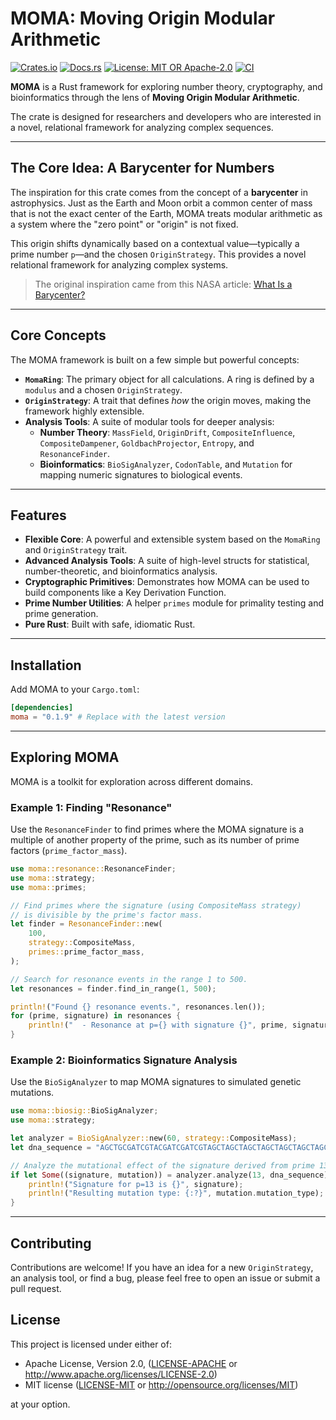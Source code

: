 # MOMA: Moving Origin Modular Arithmetic

[![Crates.io](https://img.shields.io/crates/v/moma.svg?style=flat-square)](https://crates.io/crates/moma)
[![Docs.rs](https://img.shields.io/docsrs/moma?style=flat-square)](https://docs.rs/moma)
[![License: MIT OR Apache-2.0](https://img.shields.io/badge/license-MIT%20OR%20Apache--2.0-blue?style=flat-square)](https://opensource.org/licenses/MIT)
[![CI](https://github.com/neil-crago/moma/actions/workflows/ci.yml/badge.svg)](https://github.com/neil-crago/moma/actions)

**MOMA** is a Rust framework for exploring number theory, cryptography, and bioinformatics through the lens of **Moving Origin Modular Arithmetic**.

The crate is designed for researchers and developers who are interested in a novel, relational framework for analyzing  complex sequences.

---

## The Core Idea: A Barycenter for Numbers

The inspiration for this crate comes from the concept of a **barycenter** in astrophysics. Just as the Earth and Moon orbit a common center of mass that is not the exact center of the Earth, MOMA treats modular arithmetic as a system where the "zero point" or "origin" is not fixed.

This origin shifts dynamically based on a contextual value—typically a prime number `p`—and the chosen `OriginStrategy`. This provides a novel relational framework for analyzing complex systems.

> The original inspiration came from this NASA article: [What Is a Barycenter?](https://spaceplace.nasa.gov/barycenter/en/)

---

## Core Concepts

The MOMA framework is built on a few simple but powerful concepts:

* **`MomaRing`**: The primary object for all calculations. A ring is defined by a `modulus` and a chosen `OriginStrategy`.
* **`OriginStrategy`**: A trait that defines *how* the origin moves, making the framework highly extensible.
* **Analysis Tools**: A suite of modular tools for deeper analysis:
    * **Number Theory**: `MassField`, `OriginDrift`, `CompositeInfluence`, `CompositeDampener`, `GoldbachProjector`, `Entropy`, and `ResonanceFinder`.
    * **Bioinformatics**: `BioSigAnalyzer`, `CodonTable`, and `Mutation` for mapping numeric signatures to biological events.

---

## Features

* **Flexible Core**: A powerful and extensible system based on the `MomaRing` and `OriginStrategy` trait.
* **Advanced Analysis Tools**: A suite of high-level structs for statistical, number-theoretic, and bioinformatics analysis.
* **Cryptographic Primitives**: Demonstrates how MOMA can be used to build components like a Key Derivation Function.
* **Prime Number Utilities**: A helper `primes` module for primality testing and prime generation.
* **Pure Rust**: Built with safe, idiomatic Rust.

---

## Installation

Add MOMA to your `Cargo.toml`:

```toml
[dependencies]
moma = "0.1.9" # Replace with the latest version
````

-----

## Exploring MOMA

MOMA is a toolkit for exploration across different domains.

### Example 1: Finding "Resonance"

Use the `ResonanceFinder` to find primes where the MOMA signature is a multiple of another property of the prime, such as its number of prime factors (`prime_factor_mass`).

```rust
use moma::resonance::ResonanceFinder;
use moma::strategy;
use moma::primes;

// Find primes where the signature (using CompositeMass strategy)
// is divisible by the prime's factor mass.
let finder = ResonanceFinder::new(
    100,
    strategy::CompositeMass,
    primes::prime_factor_mass,
);

// Search for resonance events in the range 1 to 500.
let resonances = finder.find_in_range(1, 500);

println!("Found {} resonance events.", resonances.len());
for (prime, signature) in resonances {
    println!("  - Resonance at p={} with signature {}", prime, signature);
}
```

### Example 2: Bioinformatics Signature Analysis

Use the `BioSigAnalyzer` to map MOMA signatures to simulated genetic mutations.

```rust
use moma::biosig::BioSigAnalyzer;
use moma::strategy;

let analyzer = BioSigAnalyzer::new(60, strategy::CompositeMass);
let dna_sequence = "AGCTGCGATCGTACGATCGATCGTAGCTAGCTAGCTAGCTAGCTAGCTAGCTAGCTAGCTAGCT";

// Analyze the mutational effect of the signature derived from prime 13.
if let Some((signature, mutation)) = analyzer.analyze(13, dna_sequence) {
    println!("Signature for p=13 is {}", signature);
    println!("Resulting mutation type: {:?}", mutation.mutation_type);
}
```

-----

## Contributing

Contributions are welcome\! If you have an idea for a new `OriginStrategy`, an analysis tool, or find a bug, please feel free to open an issue or submit a pull request.

## License

This project is licensed under either of:

  * Apache License, Version 2.0, ([LICENSE-APACHE](https://www.google.com/search?q=LICENSE-APACHE) or http://www.apache.org/licenses/LICENSE-2.0)
  * MIT license ([LICENSE-MIT](https://www.google.com/search?q=LICENSE-MIT) or http://opensource.org/licenses/MIT)

at your option.